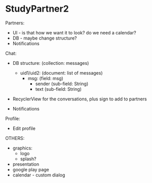 # StudyPartner2

Partners:
- UI - is that how we want it to look? do we need a calendar?
- DB - maybe change structure?
- Notifications

Chat:
- DB structure:
(collection: messages)
    - uid1/uid2: (document: list of messages)
        - msg: (field: msg)
            - sender (sub-field: String)
            - text (sub-field: String)

- RecyclerView for the conversations, plus sign to add to partners
- Notifications

Profile:
- Edit profile

OTHERS:
- graphics:
    - logo
    - splash?
- presentation
- google play page
- calendar - custom dialog

